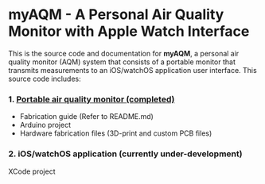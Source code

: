 # myAQM - A Personal Air Quality Monitor with Apple Watch Interface
This is the source code and documentation for **myAQM**, a personal air quality monitor (AQM) system that consists of a portable monitor that transmits measurements to an iOS/watchOS application user interface. This source code includes:
### 1. [Portable air quality monitor (completed)](/Portable%20air%20quality%20monitor)
- Fabrication guide (Refer to README.md)
- Arduino project
- Hardware fabrication files (3D-print and custom PCB files)
  
### 2. iOS/watchOS application (currently under-development)
XCode project
